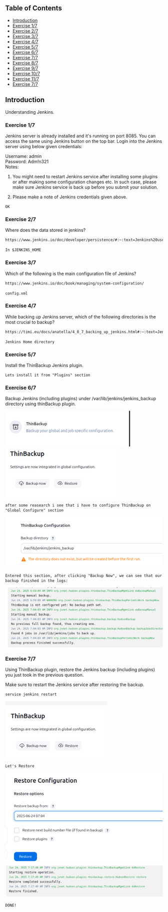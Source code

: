 ## Table of Contents

- [Introduction](#introduction)
- [Exercise 1/7](#exercise-17)
- [Exercise 2/7](#exercise-27)
- [Exercise 3/7](#exercise-37)
- [Exercise 4/7](#exercise-47)
- [Exercise 5/7](#exercise-57)
- [Exercise 6/7](#exercise-67)
- [Exercise 7/7](#exercise-77)
- [Exercise 8/7](#exercise-87)
- [Exercise 9/7](#exercise-97)
- [Exercise 10/7](#exercise-107)
- [Exercise 11/7](#exercise-117)
- [Exercise 7/7](#exercise-7)


##  Introduction

Understanding Jenkins.

### Exercise 1/7
Jenkins server is already installed and it's running on port 8085. You can access the same using Jenkins button on the top bar. Login into the Jenkins server using below given credentials:

Username: admin  
Password: Adm!n321  
Notes:
1. You might need to restart Jenkins service after installing some plugins or after making some configuration changes etc. In such case, please make sure Jenkins service is back up before you submit your solution.

2. Please make a note of Jenkins credentials given above.
```
OK
```
### Exercise 2/7
Where does the data stored in jenkins?
```
https://www.jenkins.io/doc/developer/persistence/#:~:text=Jenkins%20uses%20the%20file%20system,stored%20in%20Java%20property%20files.

In $JENKINS_HOME 
```
### Exercise 3/7
Which of the following is the main configuration file of Jenkins?
```
https://www.jenkins.io/doc/book/managing/system-configuration/

config.xml
```
### Exercise 4/7
While backing up Jenkins server, which of the following directories is the most crucial to backup?
```
https://timi.eu/docs/anatella/4_8_7_backing_up_jenkins.html#:~:text=Jenkins%20stores%20everything%20under%20the,on%20the%20build%20agent%20side.

Jenkins Home directory
```
### Exercise 5/7
Install the ThinBackup Jenkins plugin.
```
Lets install it from "Plugins" section
```
### Exercise 6/7
Backup Jenkins (including plugins) under /var/lib/jenkins/jenkins_backup directory using thinBackup plugin.

![alt text](image.png)
![alt text](image-1.png)
```
after some reasearch i see that i have to configure ThinBackup on "Global Configure" section
```
![alt text](image-2.png)
```
Entered this section, after clicking "Backup Now", we can see that our backup finished in the logs:
```
![alt text](image-3.png)
### Exercise 7/7
Using ThinBackup plugin, restore the Jenkins backup (including plugins) you just took in the previous question.

Make sure to restart the Jenkins service after restoring the backup.

```
service jenkins restart
```

![alt text](image-4.png)

```
Let's Restore
``` 
![alt text](image-5.png)
![alt text](image-6.png)
```bash
DONE!
```